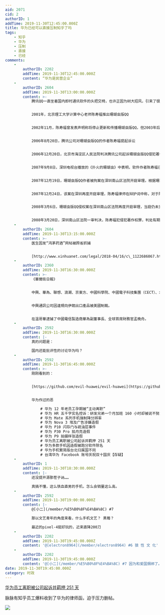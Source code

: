```yaml
---
aid: 2071
cid: 2
authorID: 1
addTime: 2019-11-30T12:45:00.000Z
title: 华为已经可以直接压制知乎了吗
tags:
    - 知乎
    - 华为
    - 压制
    - 直接
    - 已经
comments:
    -
        authorID: 2202
        addTime: 2019-11-30T12:45:00.000Z
        content: “华为是民营企业”
    -
        authorID: 2604
        addTime: 2019-11-30T13:00:00.000Z
        content: >-
            腾讯QQ一直坐着国内即时通讯软件的头把交椅，也许正因为树大招风，引来了很多非官方的版本，珊瑚虫QQ就是其中比较有名的一个。


            2001年，北京理工大学计算中心老师陈寿福推出珊瑚虫版QQ


            2002年11月，陈寿福曾发表声明称将停止更新和传播珊瑚虫版QQ，但2003年后再度开始更新珊瑚虫版QQ


            2006年8月20日，腾讯公司对珊瑚虫版QQ的作者陈寿福提起诉讼


            2006年12月20日，北京市海淀区人民法院判决腾讯公司起诉珊瑚虫版QQ侵犯著作权胜诉，软件作者陈寿福被判向腾讯赔偿经济损失10万元


            2007年9月8日，深圳电视台播放的《扑火的珊瑚虫》中表明，软件作者陈寿福已被当地公安局羁押


            2007年12月19日，珊瑚虫版QQ作者被拘案在深圳南山区法院开庭审理。根据珊瑚虫工作室网站披露的庭审细节，陈寿福一度认罪，一审未宣判


            2007年12月24日，该案在深圳再度开庭审理，陈寿福律师在辩护词中称，对于陈寿福开发珊瑚虫QQ系列软件并提供下载行为，腾讯是知情、许可、甚至引导和获益的


            2008年3月6日，珊瑚虫版QQ侵权案在深圳南山区法院再度开庭审理，当庭仍未宣判结果。


            2008年3月20日，深圳南山区法院一审判决，陈寿福犯侵犯著作权罪，判处有期徒刑三年，并处罚金人民币120万元。
    -
        authorID: 2604
        addTime: 2019-11-30T13:15:00.000Z
        content: >-
            医生因发“鸿茅药酒”网帖被跨省抓捕


            [http://www.xinhuanet.com/legal/2018-04/16/c\_1122686067.htm](http://www.xinhuanet.com/legal/2018-04/16/c_1122686067.htm)
    -
        authorID: 2360
        addTime: 2019-11-30T16:30:00.000Z
        content: >-
            《華爾街日報》


            中興、華為、聯想、浪潮、京東方、中國科學院、中國電子科技集團（CECT）、北京華勝天成19家公司被點名。這19家公司均屬於國有控股、國家龍頭企業或具備國防背景。進行商業間諜活動，以提高中企競爭力並促進政府利益。


            中興通訊公司因違規向伊朗出口產品被美國制裁。


            在溫哥華逮捕了中國電信製造商華為副董事長、全球首席財務官孟晚舟。
    -
        authorID: 2592
        addTime: 2019-11-30T16:30:00.000Z
        content: |-
            真的问题是：

            国内还能批评性的讨论华为吗？
    -
        authorID: 2592
        addTime: 2019-11-30T16:45:00.000Z
        content: >-
            刚刚看到的：


            [https://github.com/evil-huawei/evil-huawei](https://github.com/evil-huawei/evil-huawei)


            华为作过的恶

                # 华为 12 年老员工孕期被“主动离职”
                # 华为 HR 五千字实名控诉：研发兄弟一个月加班 160 小时却被说不努力
                # 华为 Mate 系列手机强制降分辨率
                # 华为 Nova 3 埃及广告涉嫌造假
                # 华为 P10 闪存门与疏油层事件
                # 华为 P30 Pro 拍月亮造假
                # 华为 P9 拍摄样张造假
                # 华为员工离职被公司起诉并羁押 251 天
                # 华为多款手机因造假被跑分软件除名
                # 华为手机繁简版台北归属国不同
                # 台湾华为 Facebook 账号庆祝双十国庆【存疑】
    -
        authorID: 1
        addTime: 2019-11-30T18:30:00.000Z
        content: |-
            还没提开源那茬子讷……

            真搞不懂，这么铁血直男的手机，怎么会销量这么高。
    -
        authorID: 2592
        addTime: 2019-11-30T19:00:00.000Z
        content: |-
            @[小二](/member/%E5%B0%8F%E4%BA%8C) #7

            那以文艺青年的角度来看，什么手机文艺？ 黑莓？

            最近的pixel-4挺好玩的，近来直降200刀
    -
        authorID: 2202
        addTime: 2019-11-30T19:45:00.000Z
        content: '@[electron8964](/member/electron8964) #6 狼 性 文 化'
    -
        authorID: 2202
        addTime: 2019-11-30T19:45:00.000Z
        content: '@[小二](/member/%E5%B0%8F%E4%BA%8C) #7 因为和爱国捆绑了。还有一点是屏幕大。'
date: 2019-11-30T19:45:00.000Z
category: 时政
---
```


[华为员工离职被公司起诉并羁押 251 天](https://evil-huawei.github.io/evil-huawei/events/%E5%8D%8E%E4%B8%BA%E5%91%98%E5%B7%A5%E7%A6%BB%E8%81%8C%E8%A2%AB%E5%85%AC%E5%8F%B8%E8%B5%B7%E8%AF%89%E5%B9%B6%E7%BE%81%E6%8A%BC%20251%20%E5%A4%A9/)

脉脉有知乎员工爆料收到了华为的律师函，迫于压力删帖。

![](https://evil-huawei.github.io/evil-huawei/events/%E5%8D%8E%E4%B8%BA%E5%91%98%E5%B7%A5%E7%A6%BB%E8%81%8C%E8%A2%AB%E5%85%AC%E5%8F%B8%E8%B5%B7%E8%AF%89%E5%B9%B6%E7%BE%81%E6%8A%BC%20251%20%E5%A4%A9/images/maimai-3.jpg)
